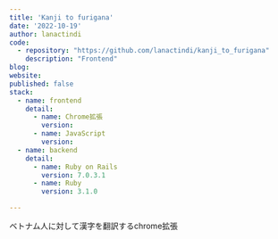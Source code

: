 ```yaml
---
title: 'Kanji to furigana'
date: '2022-10-19'
author: lanactindi
code: 
  - repository: "https://github.com/lanactindi/kanji_to_furigana"
    description: "Frontend"
blog:
website:
published: false
stack:
  - name: frontend
    detail: 
      - name: Chrome拡張
        version: 
      - name: JavaScript
        version: 
  - name: backend
    detail:
      - name: Ruby on Rails
        version: 7.0.3.1
      - name: Ruby
        version: 3.1.0

---
```


ベトナム人に対して漢字を翻訳するchrome拡張
